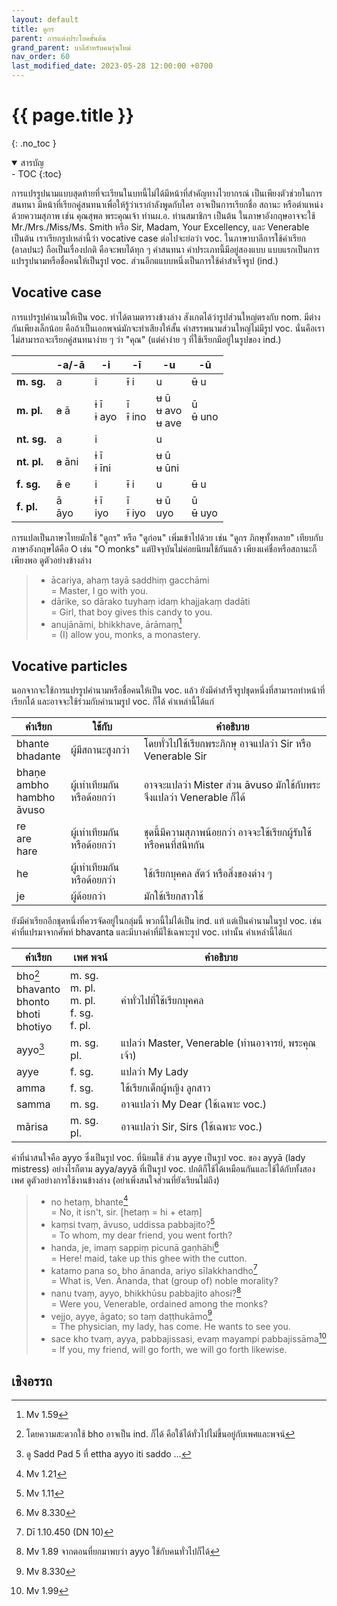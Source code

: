 ```yaml
---
layout: default
title: ดูกร
parent: การแต่งประโยคขั้นต้น
grand_parent: บาลีสำหรับคนรุ่นใหม่
nav_order: 60
last_modified_date: 2023-05-28 12:00:00 +0700
---
```


# {{ page.title  }}
{: .no_toc }

<details open markdown="block">
<summary>สารบัญ</summary>
- TOC
{:toc}
</details>

การแปรรูปนามแบบสุดท้ายที่จะเรียนในบทนี้ไม่ได้มีหน้าที่สำคัญทางไวยากรณ์ เป็นเพียงตัวช่วยในการสนทนา มีหน้าที่เรียกคู่สนทนาเพื่อให้รู้ว่าเรากำลังพูดกับใคร อาจเป็นการเรียกชื่อ สถานะ หรือตำแหน่งด้วยความสุภาพ เช่น คุณสุพล พระคุณเจ้า ท่านผ.อ. ท่านสมาชิกฯ เป็นต้น ในภาษาอังกฤษอาจจะใช้ Mr./Mrs./Miss/Ms. Smith หรือ Sir, Madam, Your Excellency, และ Venerable เป็นต้น เราเรียกรูปเหล่านี้ว่า vocative case ต่อไปจะย่อว่า voc. ในภาษาบาลีการใช้คำเรียก (อาลปนะ) ถือเป็นเรื่องปกติ คือจะพบได้ทุก ๆ คำสนทนา คำประเภทนี้มีอยู่สองแบบ แบบแรกเป็นการแปรรูปนามหรือชื่อคนให้เป็นรูป voc. ส่วนอีกแแบบหนึ่งเป็นการใช้คำสำเร็จรูป (ind.)

## Vocative case

การแปรรูปคำนามให้เป็น voc. ทำได้ตามตารางข้างล่าง สังเกตได้ว่ารูปส่วนใหญ่ตรงกับ nom. มีต่างกันเพียงเล็กน้อย คือถ้าเป็นเอกพจน์มักจะทำเสียงให้สั้น คำสรรพนามส่วนใหญ่ไม่มีรูป voc. นั่นคือเราไม่สามารถจะเรียกคู่สนทนาง่าย ๆ ว่า "คุณ" (แต่คำง่าย ๆ ที่ใช้เรียกมีอยู่ในรูปของ ind.)

|  | -a/-ā | -i | -ī | -u | -ū |
| --- | --- | --- | --- | --- | --- |
| **m. sg.** | a | i | ~~ī~~ i | u | ~~ū~~ u |
| **m. pl.** | ~~a~~ ā | ~~i~~ ī<br>~~i~~ ayo | ī<br>~~ī~~ ino | ~~u~~ ū<br>~~u~~ avo<br>~~u~~ ave | ū<br>~~ū~~ uno |
| **nt. sg.** | a | i |  | u |  |
| **nt. pl.** | ~~a~~ āni | ~~i~~ ī<br>~~i~~ īni |  | ~~u~~ ū<br>~~u~~ ūni |  |
| **f. sg.** | ~~ā~~ e | i | ~~ī~~ i | u | ~~ū~~ u |
| **f. pl.** | ā<br>āyo | ~~i~~ ī<br>iyo | ī<br>~~ī~~ iyo | ~~u~~ ū<br>uyo | ū<br>~~ū~~ uyo |

การแปลเป็นภาษาไทยมักใช้ "ดูกร" หรือ "ดูก่อน" เพิ่มเข้าไปด้วย เช่น "ดูกร ภิกษุทั้งหลาย" เทียบกับภาษาอังกฤษได้คือ O เช่น "O monks" แต่ปัจจุบันไม่ค่อยนิยมใช้กันแล้ว เพียงแค่ชื่อหรือสถานะก็เพียงพอ ดูตัวอย่างข้างล่าง

> - ācariya, ahaṃ tayā saddhiṃ gacchāmi<br>= Master, I go with you.
> - dārike, so dārako tuyhaṃ idaṃ khajjakaṃ dadāti<br>= Girl, that boy gives this candy to you.
> - anujānāmi, bhikkhave, ārāmaṃ[^mv59]<br>= (I) allow you, monks, a monastery.

[^mv59]: Mv 1.59

## Vocative particles

นอกจากจะใช้การแปรรูปคำนามหรือชื่อคนให้เป็น voc. แล้ว ยังมีคำสำร็จรูปชุดหนึ่งที่สามารถทำหน้าที่เรียกได้ และอาจจะใช้ร่วมกับคำนามรูป voc. ก็ได้ คำเหล่านี้ได้แก่

| คำเรียก | ใช้กับ | คำอธิบาย |
| --- | --- | --- |
| bhante<br>bhadante | ผู้มีสถานะสูงกว่า | โดยทั่วไปใช้เรียกพระภิกษุ อาจแปลว่า Sir หรือ Venerable Sir |
| bhaṇe<br>ambho<br>hambho<br>āvuso | ผู้เท่าเทียมกันหรือด้อยกว่า | อาจจะแปลว่า Mister ส่วน āvuso มักใช้กับพระจึงแปลว่า Venerable ก็ได้ |
| re<br>are<br>hare | ผู้เท่าเทียมกันหรือด้อยกว่า | ชุดนี้มีความสุภาพน้อยกว่า อาจจะใช้เรียกผู้รับใช้ หรือคนที่สนิทกัน |
| he | ผู้เท่าเทียมกันหรือด้อยกว่า | ใช้เรียกบุคคล สัตว์ หรือสิ่งของต่าง ๆ |
| je | ผู้ด้อยกว่า | มักใช้เรียกสาวใช้ |

ยังมีคำเรียกอีกชุดหนึ่งที่ควรจัดอยู่ในกลุ่มนี้ พวกนี้ไม่ได้เป็น ind. แท้ แต่เป็นคำนามในรูป voc. เช่น คำที่แปรมาจากศัพท์ bhavanta และมีบางคำที่มีใช้เฉพาะรูป voc. เท่านั้น คำเหล่านี้ได้แก่

|  คำเรียก | เพศ พจน์ | คำอธิบาย |
| --- | --- | --- |
| bho[^bho]<br>bhavanto<br>bhonto<br>bhoti<br>bhotiyo | m. sg.<br>m. pl.<br>m. pl.<br>f. sg.<br>f. pl. | คำทั่วไปที่ใช้เรียกบุคคล |
| ayyo[^ayyo] | m. sg. pl. | แปลว่า Master, Venerable (ท่านอาจารย์, พระคุณเจ้า) |
| ayye | f. sg. | แปลว่า My Lady |
| amma | f. sg. | ใช้เรียกเด็กผู้หญิง ลูกสาว |
| samma | m. sg. | อาจแปลว่า My Dear (ใช้เฉพาะ voc.) |
| mārisa | m. sg. pl. | อาจแปลว่า Sir, Sirs (ใช้เฉพาะ voc.) |

[^bho]: โดยความสะดวกใช้ bho อาจเป็น ind. ก็ได้ คือใช้ได้ทั่วไปไม่ขึ้นอยู่กับเพศและพจน์
[^ayyo]: ดู Sadd Pad 5 ที่ ettha ayyo iti saddo ...

คำที่น่าสนใจคือ ayyo ซึ่งเป็นรูป voc. ที่นิยมใช้ ส่วน ayye เป็นรูป voc. ของ ayyā (lady mistress) อย่างไรก็ตาม ayya/ayyā ที่เป็นรูป voc. ปกติก็ใช้ได้เหมือนกันและใช้ได้กับทั้งสองเพศ ดูตัวอย่างการใช้งานข้างล่าง (อย่าเพิ่งสนใจส่วนที่ยังเรียนไม่ถึง)

> - no hetaṃ, bhante[^mv21]<br>= No, it isn't, sir. [hetaṃ = hi + etaṃ]
> - kaṃsi tvaṃ, āvuso, uddissa pabbajito?[^mv11]<br>= To whom, my dear friend, you went forth?
> - handa, je, imaṃ sappiṃ picunā gaṇhāhi[^mv330]<br>= Here! maid, take up this ghee with the cutton.
> - katamo pana so, bho ānanda, ariyo sīlakkhandho[^subhasutta]<br>= What is, Ven. Ānanda, that (group of) noble morality?
> - nanu tvaṃ, ayyo, bhikkhūsu pabbajito ahosi?[^mv89]<br>= Were you, Venerable, ordained among the monks?
> - vejjo, ayye, āgato; so taṃ daṭṭhukāmo[^mv330]<br>= The physician, my lady, has come. He wants to see you.
> - sace kho tvaṃ, ayya, pabbajissasi, evaṃ mayampi pabbajissāma[^mv99]<br>= If you, my friend, will go forth, we will go forth likewise.

[^mv21]: Mv 1.21
[^mv11]: Mv 1.11
[^mv330]: Mv 8.330
[^subhasutta]: Dī 1.10.450 (DN 10)
[^mv89]: Mv 1.89 จากตอนที่ยกมาพบว่า ayyo ใช้กับคนทั่วไปก็ได้
[^mv99]: Mv 1.99

## เชิงอรรถ

